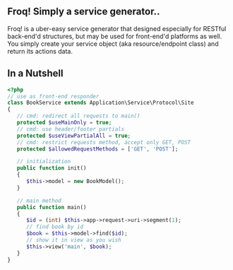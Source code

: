 ## Froq! Simply a service generator..

Froq! is a uber-easy service generator that designed especially for RESTful back-end'd structures, but may be used for front-end'd platforms as well. You simply create your service object (aka resource/endpoint class) and return its actions data.

## In a Nutshell

```php
<?php
// use as front-end responder
class BookService extends Application\Service\Protocol\Site
{
   // cmd: redirect all requests to main()
   protected $useMainOnly = true;
   // cmd: use header/footer partials
   protected $useViewPartialAll = true;
   // cmd: restrict requests method, accept only GET, POST
   protected $allowedRequestMethods = ['GET', 'POST'];

   // initialization
   public function init()
   {
      $this->model = new BookModel();
   }

   // main method
   public function main()
   {
      $id = (int) $this->app->request->uri->segment(1);
      // find book by id
      $book = $this->model->find($id);
      // show it in view as you wish
      $this->view('main', $book);
   }
}
```
